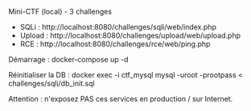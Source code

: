 Mini-CTF (local) - 3 challenges
- SQLi : http://localhost:8080/challenges/sqli/web/index.php
- Upload : http://localhost:8080/challenges/upload/web/upload.php
- RCE  : http://localhost:8080/challenges/rce/web/ping.php

Démarrage :
  docker-compose up -d

Réinitialiser la DB :
  docker exec -i ctf_mysql mysql -uroot -prootpass < challenges/sqli/db_init.sql

Attention : n'exposez PAS ces services en production / sur Internet.
